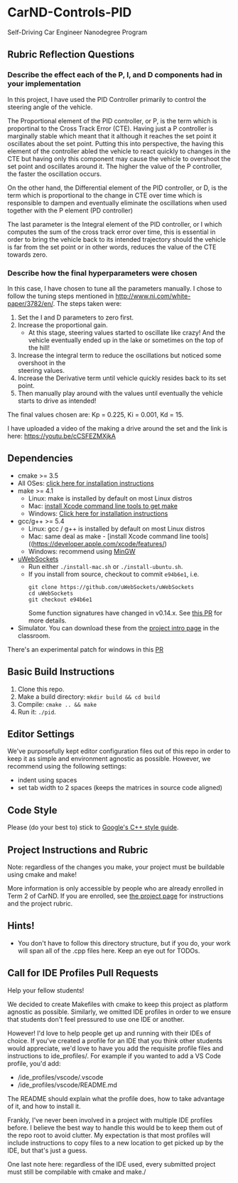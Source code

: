 # CarND-Controls-PID
Self-Driving Car Engineer Nanodegree Program

## Rubric Reflection Questions

### Describe the effect each of the P, I, and D components had in your implementation
In this project, I have used the PID Controller primarily to control the steering angle of the vehicle.

The Proportional element of the PID controller, or P, is the term which is proportinal to the Cross Track Error (CTE). Having just a P controller is marginally stable which meant that it although it reaches the set point  it oscillates about the set point. Putting this into perspective, the having this element of the controller abled the vehicle to react quickly to changes in the CTE but having only this component may cause the vehicle to overshoot the set point and oscillates around it. The higher the value of the P controller, the faster the oscillation occurs.

On the other hand, the Differential element of the PID controller, or D, is the term which is proportional to the change in CTE over time which is responsible to dampen and eventually eliminate the oscillations when used together with the P element (PD controller)

The last parameter is the Integral element of the PID controller, or I which computes the sum of the cross track error over time, this is essential in order to bring the vehicle back to its intended trajectory should the vehicle is far from the set point or in other words, reduces the value of the CTE towards zero.

### Describe how the final hyperparameters were chosen
In this case, I have chosen to tune all the parameters manually. I chose to follow the tuning steps mentioned in http://www.ni.com/white-paper/3782/en/. The steps taken were:
1. Set the I and D parameters to zero first.
2. Increase the proportional gain.
    - At this stage, steering values started to oscillate like crazy! And the vehicle eventually ended up in the lake or sometimes on the top of the hill!
3. Increase the integral term to reduce the oscillations but noticed some overshoot in the  
   steering values.
4. Increase the Derivative term until vehicle quickly resides back to its set point.
5. Then manually play around with the values until eventually the vehicle starts to drive as intended!

The final values chosen are:
Kp = 0.225, Ki = 0.001, Kd = 15.

I have uploaded a video of the making a drive around the set and the link is here:
https://youtu.be/cCSFEZMXjkA

## Dependencies

* cmake >= 3.5
 * All OSes: [click here for installation instructions](https://cmake.org/install/)
* make >= 4.1
  * Linux: make is installed by default on most Linux distros
  * Mac: [install Xcode command line tools to get make](https://developer.apple.com/xcode/features/)
  * Windows: [Click here for installation instructions](http://gnuwin32.sourceforge.net/packages/make.htm)
* gcc/g++ >= 5.4
  * Linux: gcc / g++ is installed by default on most Linux distros
  * Mac: same deal as make - [install Xcode command line tools]((https://developer.apple.com/xcode/features/)
  * Windows: recommend using [MinGW](http://www.mingw.org/)
* [uWebSockets](https://github.com/uWebSockets/uWebSockets)
  * Run either `./install-mac.sh` or `./install-ubuntu.sh`.
  * If you install from source, checkout to commit `e94b6e1`, i.e.
    ```
    git clone https://github.com/uWebSockets/uWebSockets 
    cd uWebSockets
    git checkout e94b6e1
    ```
    Some function signatures have changed in v0.14.x. See [this PR](https://github.com/udacity/CarND-MPC-Project/pull/3) for more details.
* Simulator. You can download these from the [project intro page](https://github.com/udacity/self-driving-car-sim/releases) in the classroom.

There's an experimental patch for windows in this [PR](https://github.com/udacity/CarND-PID-Control-Project/pull/3)

## Basic Build Instructions

1. Clone this repo.
2. Make a build directory: `mkdir build && cd build`
3. Compile: `cmake .. && make`
4. Run it: `./pid`. 

## Editor Settings

We've purposefully kept editor configuration files out of this repo in order to
keep it as simple and environment agnostic as possible. However, we recommend
using the following settings:

* indent using spaces
* set tab width to 2 spaces (keeps the matrices in source code aligned)

## Code Style

Please (do your best to) stick to [Google's C++ style guide](https://google.github.io/styleguide/cppguide.html).

## Project Instructions and Rubric

Note: regardless of the changes you make, your project must be buildable using
cmake and make!

More information is only accessible by people who are already enrolled in Term 2
of CarND. If you are enrolled, see [the project page](https://classroom.udacity.com/nanodegrees/nd013/parts/40f38239-66b6-46ec-ae68-03afd8a601c8/modules/f1820894-8322-4bb3-81aa-b26b3c6dcbaf/lessons/e8235395-22dd-4b87-88e0-d108c5e5bbf4/concepts/6a4d8d42-6a04-4aa6-b284-1697c0fd6562)
for instructions and the project rubric.

## Hints!

* You don't have to follow this directory structure, but if you do, your work
  will span all of the .cpp files here. Keep an eye out for TODOs.

## Call for IDE Profiles Pull Requests

Help your fellow students!

We decided to create Makefiles with cmake to keep this project as platform
agnostic as possible. Similarly, we omitted IDE profiles in order to we ensure
that students don't feel pressured to use one IDE or another.

However! I'd love to help people get up and running with their IDEs of choice.
If you've created a profile for an IDE that you think other students would
appreciate, we'd love to have you add the requisite profile files and
instructions to ide_profiles/. For example if you wanted to add a VS Code
profile, you'd add:

* /ide_profiles/vscode/.vscode
* /ide_profiles/vscode/README.md

The README should explain what the profile does, how to take advantage of it,
and how to install it.

Frankly, I've never been involved in a project with multiple IDE profiles
before. I believe the best way to handle this would be to keep them out of the
repo root to avoid clutter. My expectation is that most profiles will include
instructions to copy files to a new location to get picked up by the IDE, but
that's just a guess.

One last note here: regardless of the IDE used, every submitted project must
still be compilable with cmake and make./
